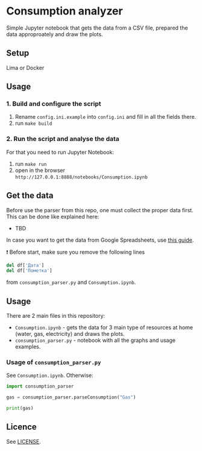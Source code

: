 # Consumption analyzer

Simple Jupyter notebook that gets the data from a CSV file, prepared the data approproately and draw the plots.

## Setup

Lima or Docker

## Usage

### 1. Build and configure the script


1. Rename `config.ini.example` into `config.ini` and fill in all the fields there.
3. run `make build`

### 2. Run the script and analyse the data

For that you need to run Jupyter Notebook:

1. run `make run`
2. open in the browser `http://127.0.0.1:8888/notebooks/Consumption.ipynb`


## Get the data

Before use the parser from this repo, one must collect the proper data first. This can be done like explained here:

* TBD

In case you want to get the data from Google Spreadsheets, use [this guide](https://www.labnol.org/internet/direct-links-for-google-drive/28356/#google-sheets---export-links).

❗️ Before start, make sure you remove the following lines

```python
del df['Дата']
del df['Пометка']
```

from `consumption_parser.py` and `Consumption.ipynb`.

## Usage

There are 2 main files in this repository:

* `Consumption.ipynb` - gets the data for 3 main type of resources at home (water, gas, electricity) and draws the plots.
* `consumption_parser.py` - notebook with all the graphs and usage examples.

### Usage of `consumption_parser.py`

See `Consumption.ipynb`. Otherwise:

```python
import consumption_parser

gas = consumption_parser.parseConsumption("Gas")

print(gas)
```

## Licence

See [LICENSE](LICENSE).
